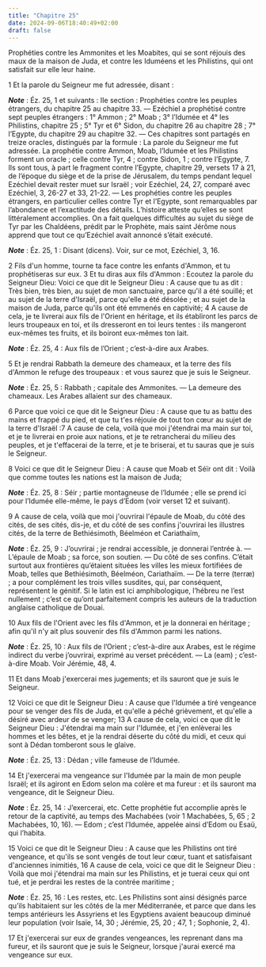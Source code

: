 ```yaml
---
title: "Chapitre 25"
date: 2024-09-06T18:40:49+02:00
draft: false
---
```



Prophéties contre les Ammonites et les Moabites, qui se sont réjouis des maux de la maison de Juda, et contre les Iduméens et les Philistins, qui ont satisfait sur elle leur haine.


1 Et la parole du Seigneur me fut adressée, disant :

***Note*** :  Éz. 25, 1 et suivants : IIe section : Prophéties contre les peuples étrangers, du chapitre 25 au chapitre 33. ― Ezéchiel a prophétisé contre sept peuples étrangers : 1° Ammon ; 2° Moab ; 3° l’Idumée et 4° les Philistins, chapitre 25 ; 5° Tyr et 6° Sidon, du chapitre 26 au chapitre 28 ; 7° l’Egypte, du chapitre 29 au chapitre 32. ― Ces chapitres sont partagés en treize oracles, distingués par la formule : La parole du Seigneur me fut adressée. La prophétie contre Ammon, Moab, l’Idumée et les Philistins forment un oracle ; celle contre Tyr, 4 ; contre Sidon, 1 ; contre l’Egypte, 7. Ils sont tous, à part le fragment contre l’Egypte, chapitre 29, versets 17 à 21, de l’époque du siège et de la prise de Jérusalem, du temps pendant lequel Ezéchiel devait rester muet sur Israël ; voir Ezéchiel, 24, 27, comparé avec Ezéchiel, 3, 26-27 et 33, 21-22. ― Les prophéties contre les peuples étrangers, en particulier celles contre Tyr et l’Egypte, sont remarquables par l’abondance et l’exactitude des détails. L’histoire
atteste qu’elles se sont littéralement accomplies. On a fait quelques difficultés au sujet du siège de Tyr par les Chaldéens, prédit par le Prophète, mais saint Jérôme nous apprend que tout ce qu’Ezéchiel avait annoncé s’était exécuté.

***Note*** :  Éz. 25, 1 : Disant (dicens). Voir, sur ce mot, Ezéchiel, 3, 16.


2 Fils d'un homme, tourne ta face contre les enfants d'Ammon, et tu prophétiseras sur eux. 3 Et tu diras aux fils d'Ammon : Ecoutez la parole du Seigneur Dieu: Voici ce que dit le Seigneur Dieu : A cause que tu as dit : Très bien, très bien, au sujet de mon sanctuaire, parce qu'il a été souillé; et au sujet de la terre d'Israël, parce qu'elle a été désolée ; et au sujet de la maison de Juda, parce qu'ils ont été emmenés en captivité; 4 A cause de cela, je te livrerai aux fils de l'Orient en héritage, et ils établiront les parcs de leurs troupeaux en toi, et ils dresseront en toi leurs tentes : ils mangeront eux-mêmes tes fruits, et ils boiront eux-mêmes ton lait.

***Note*** :  Éz. 25, 4 : Aux fils de l’Orient ; c’est-à-dire aux Arabes.

5 Et je rendrai Rabbath la demeure des chameaux, et la terre des fils d'Ammon le refuge des troupeaux : et vous saurez que je suis le Seigneur.

***Note*** :  Éz. 25, 5 : Rabbath ; capitale des Ammonites. ― La demeure des chameaux. Les Arabes allaient sur des chameaux.


6 Parce que voici ce que dit le Seigneur Dieu : A cause que tu as battu des mains et frappé du pied, et que tu t'es réjouie de tout ton cœur au sujet de la terre d'Israël :7 A cause de cela, voilà que moi j'étendrai ma main sur toi, et je te livrerai en proie aux nations, et je te retrancherai du milieu des peuples, et je t'effacerai de la terre, et je te briserai, et tu sauras que je suis le Seigneur.


8 Voici ce que dit le Seigneur Dieu : A cause que Moab et Séïr ont dit : Voilà que comme toutes les nations est la maison de Juda;

***Note*** :  Éz. 25, 8 : Séir ; partie montagneuse de l’Idumée ; elle se prend ici pour l’Idumée elle-même, le pays d’Edom (voir verset 12 et suivant).

9 A cause de cela, voilà que moi j'ouvrirai l'épaule de Moab, du côté des cités, de ses cités, dis-je, et du côté de ses confins j'ouvrirai les illustres cités, de la terre de Bethiésimoth, Béelméon et Cariathaïm,

***Note*** :  Éz. 25, 9 : J’ouvrirai ; je rendrai accessible, je donnerai l’entrée à. ― L’épaule de Moab ; sa force, son soutien. ― Du côté de ses confins. C’était surtout aux frontières qu’étaient situées les villes les mieux fortifiées de Moab, telles que Bethiésimoth, Béelméon, Cariathaïm. ― De la terre (terræ) ; a pour complément les trois villes susdites, qui, par conséquent, représentent le génitif. Si le latin est ici amphibologique, l’hébreu ne l’est nullement ; c’est ce qu’ont parfaitement compris les auteurs de la traduction anglaise catholique de Douai.

10 Aux fils de l'Orient avec les fils d'Ammon, et je la donnerai en héritage ; afin qu'il n'y ait plus souvenir des fils d'Ammon parmi les nations.

***Note*** :  Éz. 25, 10 : Aux fils de l’Orient ; c’est-à-dire aux Arabes, est le régime indirect du verbe j’ouvrirai, exprimé au verset précédent. ― La (eam) ; c’est-à-dire Moab. Voir Jérémie, 48, 4.

11 Et dans Moab j'exercerai mes jugements; et ils sauront que je suis le Seigneur.


12 Voici ce que dit le Seigneur Dieu : A cause que l'Idumée a tiré vengeance pour se venger des fils de Juda, et qu'elle a péché grièvement, et qu'elle a désiré avec ardeur de se venger; 13 A cause de cela, voici ce que dit le Seigneur Dieu : J'étendrai ma main sur l'Idumée, et j'en enlèverai les hommes et les bêtes, et je la rendrai déserte du côté du midi, et ceux qui sont à Dédan tomberont sous le glaive.

***Note*** :  Éz. 25, 13 : Dédan ; ville fameuse de l’Idumée.

14 Et j'exercerai ma vengeance sur l'Idumée par la main de mon peuple Israël; et ils agiront en Edom selon ma colère et ma fureur : et ils sauront ma vengeance, dit le Seigneur Dieu.

***Note*** :  Éz. 25, 14 : J’exercerai, etc. Cette prophétie fut accomplie après le retour de la captivité, au temps des Machabées (voir 1 Machabées, 5, 65 ; 2 Machabées, 10, 16). ― Edom ; c’est l’Idumée, appelée ainsi d’Edom ou Esaü, qui l’habita.


15 Voici ce que dit le Seigneur Dieu : A cause que les Philistins ont tiré vengeance, et qu'ils se sont vengés de tout leur cœur, tuant et satisfaisant d'anciennes inimitiés, 16 A cause de cela, voici ce que dit le Seigneur Dieu : Voilà que moi j'étendrai ma main sur les Philistins, et je tuerai ceux qui ont tué, et je perdrai les restes de la contrée maritime ;

***Note*** :  Éz. 25, 16 : Les restes, etc. Les Philistins sont ainsi désignés parce qu’ils habitaient sur les côtés de la mer Méditerranée, et parce que dans les temps antérieurs les Assyriens et les Egyptiens avaient beaucoup diminué leur population (voir Isaïe, 14, 30 ; Jérémie, 25, 20 ; 47, 1 ; Sophonie, 2, 4).

17 Et j'exercerai sur eux de grandes vengeances, les reprenant dans ma fureur, et ils sauront que je suis le Seigneur, lorsque j'aurai exercé ma vengeance sur eux.


